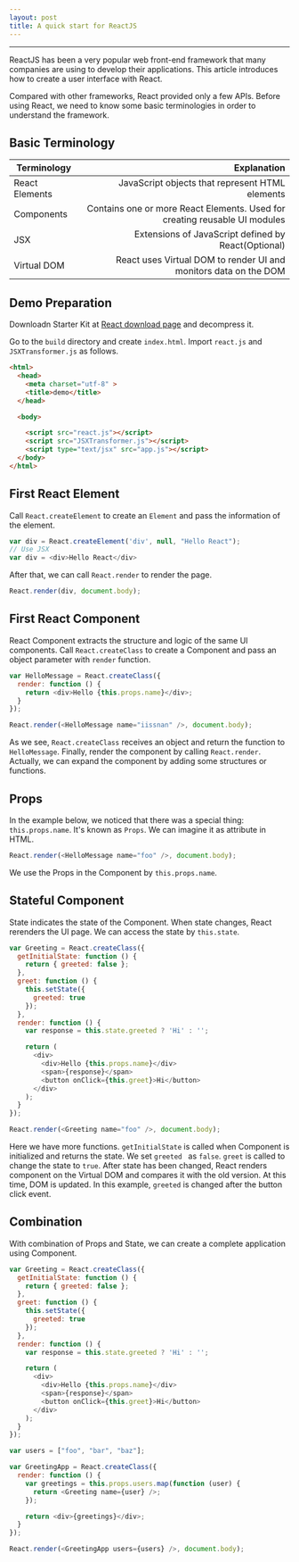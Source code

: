 ```yaml
---
layout: post
title: A quick start for ReactJS
---
```


------

ReactJS has been a very popular web front-end framework that many companies are using to develop their applications. This article introduces how to create a user interface with React.
<!-- more -->
Compared with other frameworks, React provided only a few APIs.
Before using React, we need to know some basic terminologies in order to understand the framework.

## Basic Terminology
| Terminology        | Explanation
| --------   | -----:  |
| React Elements    | JavaScript objects that represent HTML elements |  
| Components        |   Contains one or more React Elements. Used for creating reusable UI modules   |  
| JSX        |    Extensions of JavaScript defined by React(Optional)    |
| Virtual DOM       |    React uses Virtual DOM to render UI and monitors data on the DOM    |

## Demo Preparation
Downloadn Starter Kit at [React download page](http://facebook.github.io/react/downloads.html) and decompress it.

Go to the `build` directory and create `index.html`. Import `react.js` and `JSXTransformer.js` as follows.

```html
<html>
  <head>
    <meta charset="utf-8" >
    <title>demo</title>
  </head>

  <body>

    <script src="react.js"></script>
    <script src="JSXTransformer.js"></script>
    <script type="text/jsx" src="app.js"></script>
  </body>
</html>
```

## First React Element
Call `React.createElement` to create an `Element` and pass the information of the element.
```js
var div = React.createElement('div', null, "Hello React");
// Use JSX
var div = <div>Hello React</div>
```
After that, we can call `React.render` to render the page.
```js
React.render(div, document.body);
```

## First React Component
React Component extracts the structure and logic of the same UI components. Call `React.createClass` to create a Component and pass an object parameter with `render` function.

```js
var HelloMessage = React.createClass({
  render: function () {
    return <div>Hello {this.props.name}</div>;
  }
});

React.render(<HelloMessage name="iissnan" />, document.body);
```
As we see, `React.createClass` receives an object and return the function to `HelloMessage`. Finally, render the component by calling `React.render`. Actually, we can expand the component by adding some structures or functions.

## Props
In the example below, we noticed that there was a special thing: `this.props.name`. It's known as `Props`. We can imagine it as attribute in HTML.
```js
React.render(<HelloMessage name="foo" />, document.body);
```
We use the Props in the Component by `this.props.name`.

## Stateful Component
State indicates the state of the Component. When state changes, React rerenders the UI page. We can access the state by `this.state`.
```js
var Greeting = React.createClass({
  getInitialState: function () {
    return { greeted: false };
  },
  greet: function () {
    this.setState({
      greeted: true
    });
  },
  render: function () {
    var response = this.state.greeted ? 'Hi' : '';

    return (
      <div>
        <div>Hello {this.props.name}</div>
        <span>{response}</span>
        <button onClick={this.greet}>Hi</button>
      </div>
    );
  }
});

React.render(<Greeting name="foo" />, document.body);
```
Here we have more functions. `getInitialState` is called when Component is initialized and returns the state. We set `greeted ` as `false`. `greet` is called to change the state to `true`.
After state has been changed, React renders component on the Virtual DOM and compares it with the old version. At this time, DOM is updated. In this example, `greeted` is changed after the button click event.

## Combination
With combination of Props and State, we can create a complete application using Component.
```js
var Greeting = React.createClass({
  getInitialState: function () {
    return { greeted: false };
  },
  greet: function () {
    this.setState({
      greeted: true
    });
  },
  render: function () {
    var response = this.state.greeted ? 'Hi' : '';

    return (
      <div>
        <div>Hello {this.props.name}</div>
        <span>{response}</span>
        <button onClick={this.greet}>Hi</button>
      </div>
    );
  }
});

var users = ["foo", "bar", "baz"];

var GreetingApp = React.createClass({
  render: function () {
    var greetings = this.props.users.map(function (user) {
      return <Greeting name={user} />;
    });

    return <div>{greetings}</div>;
  }
});

React.render(<GreetingApp users={users} />, document.body);

```
